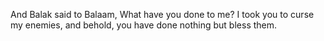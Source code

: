 And Balak said to Balaam, What have you done to me? I took you to curse my enemies, and behold, you have done nothing but bless them.
